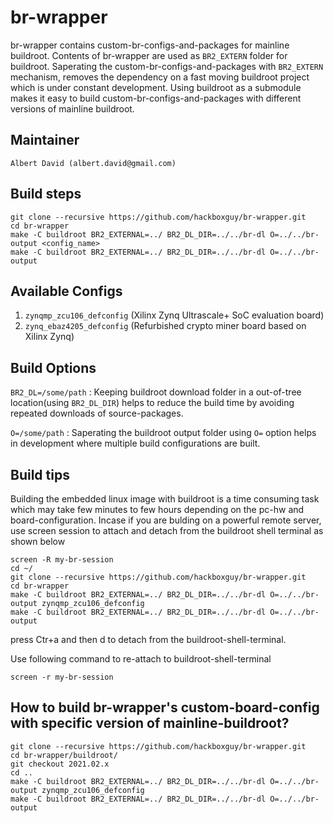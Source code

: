 # br-wrapper

br-wrapper contains custom-br-configs-and-packages for mainline buildroot. Contents of br-wrapper are used as ```BR2_EXTERN``` folder for buildroot. Saperating the custom-br-configs-and-packages with ```BR2_EXTERN``` mechanism, removes the dependency on a fast moving buildroot project which is under constant development.
Using buildroot as a submodule makes it easy to build custom-br-configs-and-packages with different versions of mainline buildroot.

## Maintainer
	Albert David (albert.david@gmail.com)

## Build steps
    git clone --recursive https://github.com/hackboxguy/br-wrapper.git
    cd br-wrapper
    make -C buildroot BR2_EXTERNAL=../ BR2_DL_DIR=../../br-dl O=../../br-output <config_name>
    make -C buildroot BR2_EXTERNAL=../ BR2_DL_DIR=../../br-dl O=../../br-output

## Available Configs
1. ```zynqmp_zcu106_defconfig``` (Xilinx Zynq Ultrascale+ SoC evaluation board)
2. ```zynq_ebaz4205_defconfig``` (Refurbished crypto miner board based on Xilinx Zynq)


## Build Options
```BR2_DL=/some/path``` : Keeping buildroot download folder in a out-of-tree location(using ```BR2_DL_DIR```) helps to reduce the build time by avoiding repeated downloads of source-packages.
    
```O=/some/path``` : Saperating the buildroot output folder using ```O=``` option helps in development where multiple build configurations are built.
    
## Build tips
Building the embedded linux image with buildroot is a time consuming task which may take few minutes to few hours depending on the pc-hw and board-configuration. Incase if you are bulding on a powerful remote server, use screen session to attach and detach from the buildroot shell terminal as shown below
        
    screen -R my-br-session
    cd ~/
    git clone --recursive https://github.com/hackboxguy/br-wrapper.git
    cd br-wrapper
    make -C buildroot BR2_EXTERNAL=../ BR2_DL_DIR=../../br-dl O=../../br-output zynqmp_zcu106_defconfig
    make -C buildroot BR2_EXTERNAL=../ BR2_DL_DIR=../../br-dl O=../../br-output
press Ctr+a and then d to detach from the buildroot-shell-terminal.

Use following command to re-attach to  buildroot-shell-terminal

    screen -r my-br-session

## How to build br-wrapper's custom-board-config with specific version of mainline-buildroot?
    git clone --recursive https://github.com/hackboxguy/br-wrapper.git
    cd br-wrapper/buildroot/
    git checkout 2021.02.x
    cd ..
    make -C buildroot BR2_EXTERNAL=../ BR2_DL_DIR=../../br-dl O=../../br-output zynqmp_zcu106_defconfig
    make -C buildroot BR2_EXTERNAL=../ BR2_DL_DIR=../../br-dl O=../../br-output
